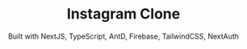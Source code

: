 <h1 align="center"> Instagram Clone </h1>

<p align="center">Built with NextJS, TypeScript, AntD, Firebase, TailwindCSS, NextAuth</p>

